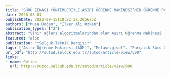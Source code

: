```yaml
---
title: "SÜRÜ ZEKASI YÖNTEMLERİYLE AŞIRI ÖĞRENME MAKİNESİ’NİN ÖĞRENME PARAMETRELERİ OPTİMİZASYONU"
date: 2020-08-01
publishDate: 2023-09-15T18:22:38.265675Z
authors: ["Musa Doğan", "İlker Ali Özkan"]
publication_types: ["2"]
abstract: "Sinir ağları algoritmalarından olan Aşırı Öğrenme Makinesi (AÖM)’de giriş ağırlığı ve gizli eşik değeri parametrelerinin rastgele seçilmekte ve çıktı katman ağırlıkları analitik olarak hesaplanmaktadır. Bundan dolayı ağın öğrenme işlemi hızlı bir şekilde gerçekleşmektedir. Ayrıca AÖM’nin gradyan temelli algoritmalara göre gizli katmanda ihtiyaç duyduğu nöron sayısı daha fazla olmaktadır. Bu nedenle giriş ağırlıkları ve gizli nöron eşik değerlerinin optimum değerlerinin bulunması AÖMŉin performansına etki etmektedir. Bu çalışmada bu optimum değerlerin belirlenmesinde sürü zekası algoritmalarından Parçacık Sürü Optimizasyonu (PSO) ve Rekabetçi Sürü İyileştirici (RSİ) kullanılmıştır. Optimum giriş ağırlıkları ve gizli eşik değerlerinin belirlenerek çıkış ağırlıkları Moore-Penrose genelleştirilmiş tersiyle analitik olarak hesaplanmıştır. AÖM, RSİ-AÖM ve PSO-AÖM modellerinin çok sınıflı tiroit veri setine uyarlanarak öğrenme parametrelerinin optimizasyonu ile en iyi doğruluk oranları sırasıyla %94.74, %94.86, %95.42 olarak elde edilmiştir. Optimizasyon metotlarının AÖM modellerinin sınıflandırma performansını artırdığı görülmüştür.Anahtar Kelimeler: Aşırı Öğrenme Makinesi (AÖM), Metasezgisel, Parçacık Sürü Optimizasyonu (PSO), Rekabetçi Sürü İyileştirici (RSİ)OPTIMIZATION OF LEARNING PARAMETERS OF EXTREME LEARNING MACHINE WITH SWARM INTELLIGENCE METHODSAbstractIn the Extreme Learning Machine (ELM), which is one of the neural networks algorithms, the input weight and hidden bias value parameters are randomly selected and the output layer weights are calculated analytically. Therefore, the learning process of the network takes place quickly. In addition, the number of neurons needed by the hidden layer is higher than the gradient-based algorithms. Finding optimum values of entry weights and hidden neuron bias values affects the performance of the ELM. In this study, Particle Swarm Optimization (PSO) and Competitive Swarm Optimizer (CSO) were used to determine these optimum values. By determining the optimum input weights and hidden bias values, the output weights were analytically calculated by Moore-Penrose generalized inverse. By adapting the multi-class thyroid data set of ELM, CSO-ELM and PSO-ELM models, the best accuracy rates were obtained as 94.74%, 94.86%, 95.42% respectively. It has been seen that optimization methods increase the classification performance of the ELM models.Keywords: Extreme Learning Machine (ELM), Metaheuristic, Particle Swarm Optimization (PSO), Competitive Swarm Optimizer (CSO)"
featured: false
publication: "*Selçuk-Teknik Dergisi*"
tags: ["Aşırı Öğrenme Makinesi (AÖM)", "Metasezgisel", "Parçacık Sürü Optimizasyonu (PSO)", "Rekabetçi Sürü İyileştirici (RSİ)"]
url_pdf: "http://sutod.selcuk.edu.tr/sutod/article/view/500"
links: 
- name: Online
  url: http://sutod.selcuk.edu.tr/sutod/article/view/500
---
```

